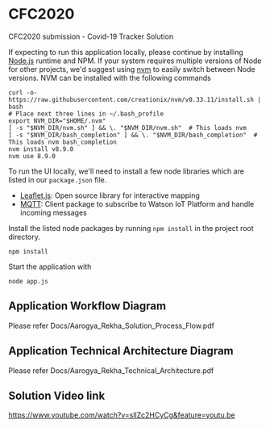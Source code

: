 # CFC2020
CFC2020 submission - Covid-19 Tracker Solution


If expecting to run this application locally, please continue by installing [Node.js](https://nodejs.org/en/) runtime and NPM. If your system requires multiple versions of Node for other projects, we'd suggest using [nvm](https://github.com/creationix/nvm) to easily switch between Node versions. NVM can be installed with the following commands
```
curl -o- https://raw.githubusercontent.com/creationix/nvm/v0.33.11/install.sh | bash
# Place next three lines in ~/.bash_profile
export NVM_DIR="$HOME/.nvm"
[ -s "$NVM_DIR/nvm.sh" ] && \. "$NVM_DIR/nvm.sh"  # This loads nvm
[ -s "$NVM_DIR/bash_completion" ] && \. "$NVM_DIR/bash_completion"  # This loads nvm bash_completion
nvm install v8.9.0
nvm use 8.9.0
```

To run the UI locally, we'll need to install a few node libraries which are listed in our `package.json` file.
- [Leaflet.js](https://leafletjs.com/): Open source library for interactive mapping
- [MQTT](http://mqtt.org/): Client package to subscribe to Watson IoT Platform and handle incoming messages

Install the listed node packages by running `npm install` in the project root directory.
```
npm install
```

Start the application with
```
node app.js
```
## Application Workflow Diagram
Please refer Docs/Aarogya_Rekha_Solution_Process_Flow.pdf

## Application Technical Architecture Diagram
Please refer Docs/Aarogya_Rekha_Technical_Architecture.pdf

## Solution Video link
https://www.youtube.com/watch?v=sllZc2HCyCg&feature=youtu.be
